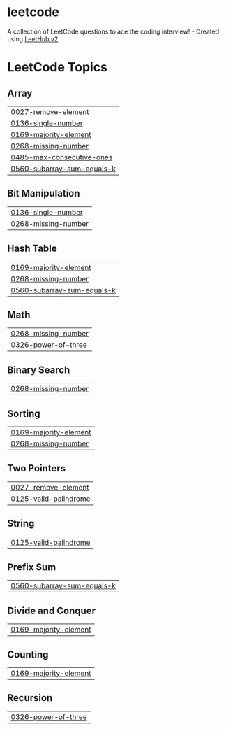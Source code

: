 # leetcode
A collection of LeetCode questions to ace the coding interview! - Created using [LeetHub v2](https://github.com/arunbhardwaj/LeetHub-2.0)

<!---LeetCode Topics Start-->
# LeetCode Topics
## Array
|  |
| ------- |
| [0027-remove-element](https://github.com/khushi-satav/leetcode/tree/master/0027-remove-element) |
| [0136-single-number](https://github.com/khushi-satav/leetcode/tree/master/0136-single-number) |
| [0169-majority-element](https://github.com/khushi-satav/leetcode/tree/master/0169-majority-element) |
| [0268-missing-number](https://github.com/khushi-satav/leetcode/tree/master/0268-missing-number) |
| [0485-max-consecutive-ones](https://github.com/khushi-satav/leetcode/tree/master/0485-max-consecutive-ones) |
| [0560-subarray-sum-equals-k](https://github.com/khushi-satav/leetcode/tree/master/0560-subarray-sum-equals-k) |
## Bit Manipulation
|  |
| ------- |
| [0136-single-number](https://github.com/khushi-satav/leetcode/tree/master/0136-single-number) |
| [0268-missing-number](https://github.com/khushi-satav/leetcode/tree/master/0268-missing-number) |
## Hash Table
|  |
| ------- |
| [0169-majority-element](https://github.com/khushi-satav/leetcode/tree/master/0169-majority-element) |
| [0268-missing-number](https://github.com/khushi-satav/leetcode/tree/master/0268-missing-number) |
| [0560-subarray-sum-equals-k](https://github.com/khushi-satav/leetcode/tree/master/0560-subarray-sum-equals-k) |
## Math
|  |
| ------- |
| [0268-missing-number](https://github.com/khushi-satav/leetcode/tree/master/0268-missing-number) |
| [0326-power-of-three](https://github.com/khushi-satav/leetcode/tree/master/0326-power-of-three) |
## Binary Search
|  |
| ------- |
| [0268-missing-number](https://github.com/khushi-satav/leetcode/tree/master/0268-missing-number) |
## Sorting
|  |
| ------- |
| [0169-majority-element](https://github.com/khushi-satav/leetcode/tree/master/0169-majority-element) |
| [0268-missing-number](https://github.com/khushi-satav/leetcode/tree/master/0268-missing-number) |
## Two Pointers
|  |
| ------- |
| [0027-remove-element](https://github.com/khushi-satav/leetcode/tree/master/0027-remove-element) |
| [0125-valid-palindrome](https://github.com/khushi-satav/leetcode/tree/master/0125-valid-palindrome) |
## String
|  |
| ------- |
| [0125-valid-palindrome](https://github.com/khushi-satav/leetcode/tree/master/0125-valid-palindrome) |
## Prefix Sum
|  |
| ------- |
| [0560-subarray-sum-equals-k](https://github.com/khushi-satav/leetcode/tree/master/0560-subarray-sum-equals-k) |
## Divide and Conquer
|  |
| ------- |
| [0169-majority-element](https://github.com/khushi-satav/leetcode/tree/master/0169-majority-element) |
## Counting
|  |
| ------- |
| [0169-majority-element](https://github.com/khushi-satav/leetcode/tree/master/0169-majority-element) |
## Recursion
|  |
| ------- |
| [0326-power-of-three](https://github.com/khushi-satav/leetcode/tree/master/0326-power-of-three) |
<!---LeetCode Topics End-->